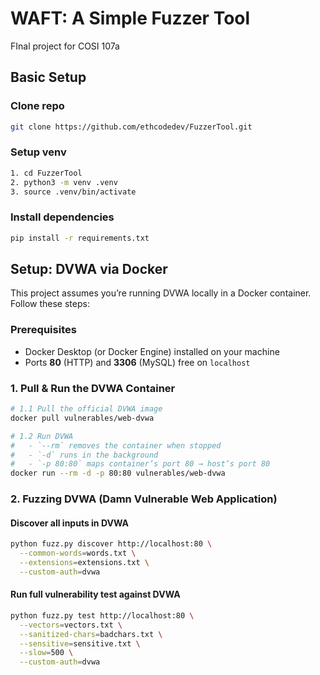 # WAFT: A Simple Fuzzer Tool
FInal project for COSI 107a

## Basic Setup

### Clone repo
```bash
git clone https://github.com/ethcodedev/FuzzerTool.git 
```

### Setup venv
```bash
1. cd FuzzerTool
2. python3 -m venv .venv
3. source .venv/bin/activate 
```

### Install dependencies
```bash
pip install -r requirements.txt
```

## Setup: DVWA via Docker

This project assumes you’re running DVWA locally in a Docker container. Follow these steps:

### Prerequisites

- Docker Desktop (or Docker Engine) installed on your machine  
- Ports **80** (HTTP) and **3306** (MySQL) free on `localhost`  

### 1. Pull & Run the DVWA Container

```bash
# 1.1 Pull the official DVWA image
docker pull vulnerables/web-dvwa

# 1.2 Run DVWA
#   - `--rm` removes the container when stopped
#   - `-d` runs in the background
#   - `-p 80:80` maps container’s port 80 → host’s port 80
docker run --rm -d -p 80:80 vulnerables/web-dvwa
```

### 2. Fuzzing DVWA (Damn Vulnerable Web Application)

#### Discover all inputs in DVWA
```bash
python fuzz.py discover http://localhost:80 \
  --common-words=words.txt \
  --extensions=extensions.txt \
  --custom-auth=dvwa
```

#### Run full vulnerability test against DVWA
```bash
python fuzz.py test http://localhost:80 \
  --vectors=vectors.txt \
  --sanitized-chars=badchars.txt \
  --sensitive=sensitive.txt \
  --slow=500 \
  --custom-auth=dvwa
```
